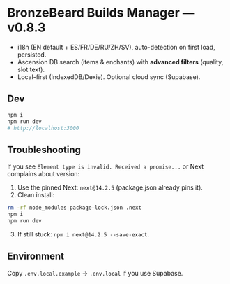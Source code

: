 # BronzeBeard Builds Manager — v0.8.3

- i18n (EN default + ES/FR/DE/RU/ZH/SV), auto-detection on first load, persisted.
- Ascension DB search (items & enchants) with **advanced filters** (quality, slot text).
- Local-first (IndexedDB/Dexie). Optional cloud sync (Supabase).

## Dev

```bash
npm i
npm run dev
# http://localhost:3000
```

## Troubleshooting

If you see `Element type is invalid. Received a promise...` or Next complains about version:

1. Use the pinned Next: `next@14.2.5` (package.json already pins it).
2. Clean install:

```bash
rm -rf node_modules package-lock.json .next
npm i
npm run dev
```

3. If still stuck: `npm i next@14.2.5 --save-exact`.

## Environment

Copy `.env.local.example` → `.env.local` if you use Supabase.
